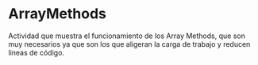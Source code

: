 # ArrayMethods
Actividad que muestra el funcionamiento de los Array Methods, que son muy necesarios ya que son los que aligeran la carga de trabajo y reducen lineas de código.

